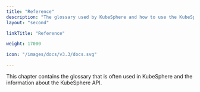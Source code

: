 ```yaml
---
title: "Reference"
description: "The glossary used by KubeSphere and how to use the KubeSphere API to build your own application"
layout: "second"

linkTitle: "Reference"

weight: 17000

icon: "/images/docs/v3.3/docs.svg"

---
```


This chapter contains the glossary that is often used in KubeSphere and the information about the KubeSphere API.
